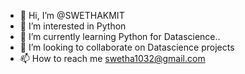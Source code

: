 - 👋 Hi, I’m @SWETHAKMIT
- 👀 I’m interested in Python 
- 🌱 I’m currently learning Python for Datascience..
- 💞️ I’m looking to collaborate on Datascience projects
- 📫 How to reach me swetha1032@gmail.com

<!---
SWETHAKMIT/SWETHAKMIT is a ✨ special ✨ repository because its `README.md` (this file) appears on your GitHub profile.
You can click the Preview link to take a look at your changes.
--->
